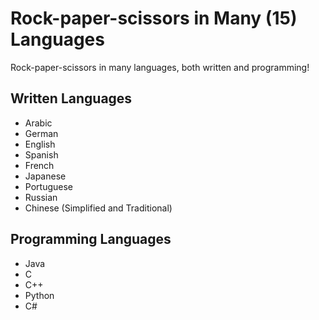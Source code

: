 Rock-paper-scissors in Many (15) Languages
=========================================

Rock-paper-scissors in many languages, both written and programming!

Written Languages
-----------------

- Arabic
- German
- English
- Spanish
- French
- Japanese
- Portuguese
- Russian
- Chinese (Simplified and Traditional)

Programming Languages
---------------------

- Java
- C
- C++
- Python
- C#
